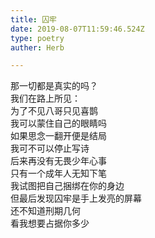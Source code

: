 ```yaml
---  
title: 囚牢  
date: 2019-08-07T11:59:46.524Z  
type: poetry  
auther: Herb   

---  
```

那一切都是真实的吗？  
我们在路上所见：  
为了不见八哥只见喜鹊  
我可以蒙住自己的眼睛吗    
如果思念一翻开便是结局  
我可不可以停止写诗  
后来再没有无畏少年心事  
只有一个成年人无知下笔    
我试图把自己捆绑在你的身边  
但最后发现囚牢是手上发亮的屏幕  
还不知道刑期几何  
看我想要占据你多少  
